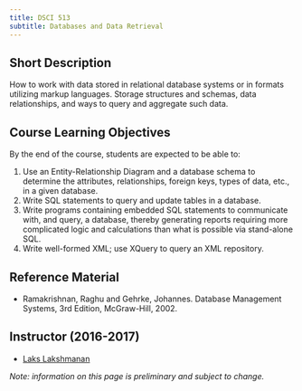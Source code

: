 ```yaml
---
title: DSCI 513
subtitle: Databases and Data Retrieval
---
```


## Short Description
How to work with data stored in relational database systems or in formats utilizing markup languages. Storage structures and schemas, data relationships, and ways to query and aggregate such data.

## Course Learning Objectives

By the end of the course, students are expected to be able to:

1.  Use an Entity-Relationship Diagram and a database schema to determine the attributes, relationships, foreign keys, types of data, etc., in a given database.
2.  Write SQL statements to query and update tables in a database.
3.  Write programs containing embedded SQL statements to communicate with, and query, a database, thereby generating reports requiring more complicated logic and calculations than what is possible via stand-alone SQL.
4.  Write well-formed XML; use XQuery to query an XML repository.

## Reference Material
* Ramakrishnan, Raghu and Gehrke, Johannes. Database Management Systems, 3rd Edition, McGraw-Hill, 2002.

## Instructor (2016-2017)
* [Laks Lakshmanan](https://www.cs.ubc.ca/~laks/)

_Note: information on this page is preliminary and subject to change._
